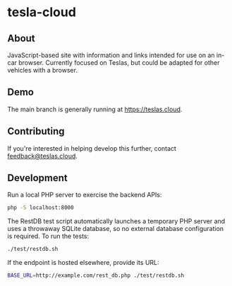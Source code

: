 # tesla-cloud

## About

JavaScript-based site with information and links intended for use on an in-car browser. Currently focused on Teslas, but could be adapted for other vehicles with a browser.

## Demo

The main branch is generally running at <https://teslas.cloud>.

## Contributing

If you're interested in helping develop this further, contact <feedback@teslas.cloud>.

## Development

Run a local PHP server to exercise the backend APIs:

```bash
php -S localhost:8000
```

The RestDB test script automatically launches a temporary PHP server and uses a throwaway SQLite database, so no external database configuration is required. To run the tests:

```bash
./test/restdb.sh
```

If the endpoint is hosted elsewhere, provide its URL:

```bash
BASE_URL=http://example.com/rest_db.php ./test/restdb.sh
```

